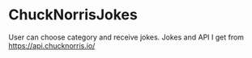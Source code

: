 # ChuckNorrisJokes
User can choose category and receive jokes. Jokes and API I get from https://api.chucknorris.io/
